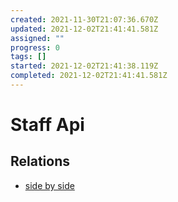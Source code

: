 ```yaml
---
created: 2021-11-30T21:07:36.670Z
updated: 2021-12-02T21:41:41.581Z
assigned: ""
progress: 0
tags: []
started: 2021-12-02T21:41:38.119Z
completed: 2021-12-02T21:41:41.581Z
---
```


# Staff Api 

## Relations

- [side by side ](.md)
